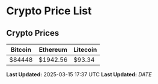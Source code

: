 # Crypto Price List

## Crypto Prices
| Bitcoin | Ethereum | Litecoin |
| ------- | -------- | -------- |
| $84448 | $1942.56 | $93.34 |
**Last Updated:** 2025-03-15 17:37 UTC
**Last Updated:** $DATE$
